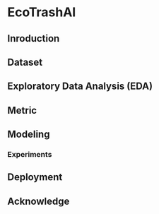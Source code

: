 # EcoTrashAI

## Inroduction

## Dataset

## Exploratory Data Analysis (EDA)

## Metric

## Modeling

### Experiments

## Deployment

## Acknowledge
